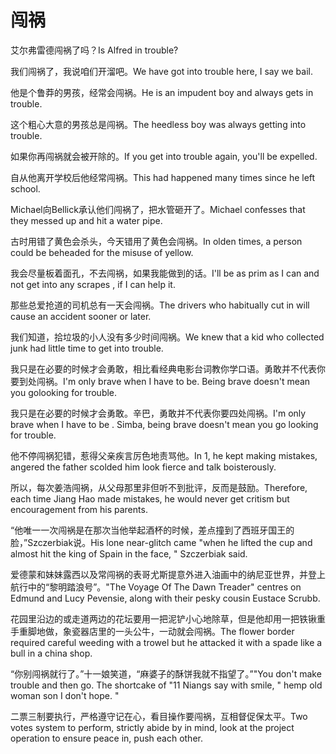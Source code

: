 # 闯祸

<p><span class="chinese">艾尔弗雷德闯祸了吗？</span><span class="english">Is Alfred in trouble?</span></p>

<p><span class="chinese">我们闯祸了，我说咱们开溜吧。</span><span class="english">We have got into trouble here, I say we bail.</span></p>

<p><span class="chinese">他是个鲁莽的男孩，经常会闯祸。</span><span class="english">He is an impudent boy and always gets in trouble.</span></p>

<p><span class="chinese">这个粗心大意的男孩总是闯祸。</span><span class="english">The heedless boy was always getting into trouble.</span></p>

<p><span class="chinese">如果你再闯祸就会被开除的。</span><span class="english">If you get into trouble again, you'll be expelled.</span></p>

<p><span class="chinese">自从他离开学校后他经常闯祸。</span><span class="english">This had happened many times since he left school.</span></p>

<p><span class="chinese">Michael向Bellick承认他们闯祸了，把水管砸开了。</span><span class="english">Michael confesses that they messed up and hit a water pipe.</span></p>

<p><span class="chinese">古时用错了黄色会杀头，今天错用了黄色会闯祸。</span><span class="english">In olden times, a person could be beheaded for the misuse of yellow.</span></p>

<p><span class="chinese">我会尽量板着面孔，不去闯祸，如果我能做到的话。</span><span class="english">I'll be as prim as I can and not get into any scrapes , if I can help it.</span></p>

<p><span class="chinese">那些总爱抢道的司机总有一天会闯祸。</span><span class="english">The drivers who habitually cut in will cause an accident sooner or later.</span></p>

<p><span class="chinese">我们知道，拾垃圾的小人没有多少时间闯祸。</span><span class="english">We knew that a kid who collected junk had little time to get into trouble.</span></p>

<p><span class="chinese">我只是在必要的时候才会勇敢，相比看经典电影台词教你学口语。勇敢并不代表你要到处闯祸。</span><span class="english">I'm only brave when I have to be. Being brave doesn't mean you golooking for trouble.</span></p>

<p><span class="chinese">我只是在必要的时候才会勇敢。辛巴，勇敢并不代表你要四处闯祸。</span><span class="english">I'm only brave when I have to be . Simba, being brave doesn't mean you go looking for trouble.</span></p>

<p><span class="chinese">他不停闯祸犯错，惹得父亲疾言厉色地责骂他。</span><span class="english">In 1, he kept making mistakes, angered the father scolded him look fierce and talk boisterously.</span></p>

<p><span class="chinese">所以，每次姜浩闯祸，从父母那里非但听不到批评，反而是鼓励。</span><span class="english">Therefore, each time Jiang Hao made mistakes, he would never get critism but encouragement from his parents.</span></p>

<p><span class="chinese">“他唯一一次闯祸是在那次当他举起酒杯的时候，差点撞到了西班牙国王的脸，”Szczerbiak说。</span><span class="english">His lone near-glitch came "when he lifted the cup and almost hit the king of Spain in the face, " Szczerbiak said.</span></p>

<p><span class="chinese">爱德蒙和妹妹露西以及常闯祸的表哥尤斯提意外进入油画中的纳尼亚世界，并登上航行中的“黎明踏浪号”。</span><span class="english">"The Voyage Of The Dawn Treader" centres on Edmund and Lucy Pevensie, along with their pesky cousin Eustace Scrubb.</span></p>

<p><span class="chinese">花园里沿边的或走道两边的花坛要用一把泥铲小心地除草，但是他却用一把铁锹重手重脚地做，象瓷器店里的一头公牛，一动就会闯祸。</span><span class="english">The flower border required careful weeding with a trowel but he attacked it with a spade like a bull in a china shop.</span></p>

<p><span class="chinese">“你别闯祸就行了。”十一娘笑道，“麻婆子的酥饼我就不指望了。”</span><span class="english">"You don't make trouble and then go. The shortcake of "11 Niangs say with smile, " hemp old woman son I don't hope. "</span></p>

<p><span class="chinese">二票三制要执行，严格遵守记在心，看目操作要闯祸，互相督促保太平。</span><span class="english">Two votes system to perform, strictly abide by in mind, look at the project operation to ensure peace in, push each other.</span></p>

